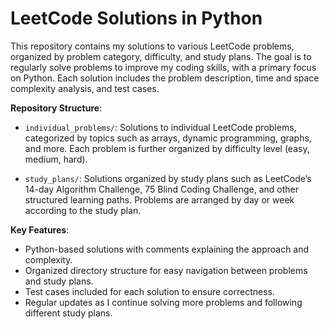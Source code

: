 # LeetCode Solutions in Python

This repository contains my solutions to various LeetCode problems, organized by problem category, difficulty, and study plans. The goal is to regularly solve problems to improve my coding skills, with a primary focus on Python. Each solution includes the problem description, time and space complexity analysis, and test cases.

**Repository Structure**:

- `individual_problems/`: Solutions to individual LeetCode problems, categorized by topics such as arrays, dynamic programming, graphs, and more. Each problem is further organized by difficulty level (easy, medium, hard).

- `study_plans/`: Solutions organized by study plans such as LeetCode’s 14-day Algorithm Challenge, 75 Blind Coding Challenge, and other structured learning paths. Problems are arranged by day or week according to the study plan.

**Key Features**:

- Python-based solutions with comments explaining the approach and complexity.
- Organized directory structure for easy navigation between problems and study plans.
- Test cases included for each solution to ensure correctness.
- Regular updates as I continue solving more problems and following different study plans.
